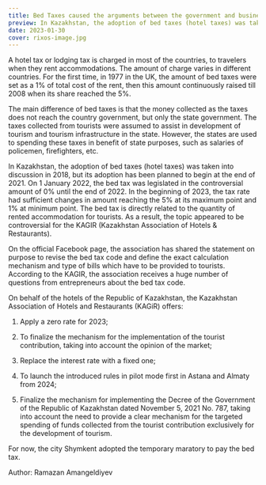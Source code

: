 ```yaml
---
title: Bed Taxes caused the arguments between the government and businessmen
preview: In Kazakhstan, the adoption of bed taxes (hotel taxes) was taken into discussion in 2018, but its adoption has been planned to begin at the end of 2021.
date: 2023-01-30
cover: rixos-image.jpg
---
```


A hotel tax or lodging tax is charged in most of the countries, to travelers when they rent accommodations. The amount of charge varies in different countries. For the first time, in 1977 in the UK, the amount of bed taxes were set as a 1% of total cost of the rent, then this amount continuously raised till 2008 when its share reached the 5%. 

The main difference of bed taxes is that the money collected as the taxes does not reach the country government, but only the state government. The taxes collected from tourists were assumed to assist in development of tourism and tourism infrastructure in the state. However, the states are used to spending these taxes in benefit of state purposes, such as salaries of policemen, firefighters, etc.

In Kazakhstan, the adoption of bed taxes (hotel taxes) was taken into discussion in 2018, but its adoption has been planned to begin at the end of 2021. On 1 January 2022, the bed tax was legislated in the controversial amount of 0% until the end of 2022. In the beginning of 2023, the tax rate had sufficient changes in amount reaching the 5% at its maximum point and 1% at minimum point. The bed tax is directly related to the quantity of rented accommodation for tourists. As a result, the topic appeared to be controversial for the KAGIR (Kazakhstan Association of Hotels & Restaurants). 

On the official Facebook page, the association has shared the statement on purpose to revise the bed tax code and define the exact calculation mechanism and type of bills which have to be provided to tourists. According to the KAGIR, the association receives a huge number of questions from entrepreneurs about the bed tax code.

On behalf of the hotels of the Republic of Kazakhstan, the Kazakhstan Association of Hotels and Restaurants (KAGiR) offers:

1. Apply a zero rate for 2023;

2. To finalize the mechanism for the implementation of the tourist contribution, taking into account the opinion of the market;

3. Replace the interest rate with a fixed one;

4. To launch the introduced rules in pilot mode first in Astana and Almaty from 2024;

5. Finalize the mechanism for implementing the Decree of the Government of the Republic of Kazakhstan dated November 5, 2021 No. 787, taking into account the need to provide a clear mechanism for the targeted spending of funds collected from the tourist contribution exclusively for the development of tourism.

For now, the city Shymkent adopted the temporary maratory to pay the bed tax.

Author: Ramazan Amangeldiyev